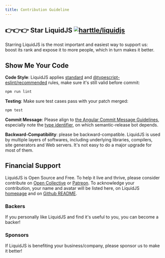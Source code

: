 ```yaml
---
title: Contribution Guideline
---
```


## 👉👉👉 Star LiquidJS  [![harttle/liquidjs](https://img.shields.io/github/stars/harttle/liquidjs?style=flat-square)][liquidjs]

Starring LiquidJS is the most important and easiest way to support us: boost its rank and expose it to more people, which in turn makes it better.

## Show Me Your Code

**Code Style**: LiquidJS applies [standard](https://github.com/standard/eslint-config-standard) and [@typescript-eslint/recommended](https://github.com/typescript-eslint/typescript-eslint/blob/master/packages/eslint-plugin/src/configs/recommended.json) rules, make sure it's still valid before commit:

```bash
npm run lint
```

**Testing**: Make sure test cases pass with your patch merged:

```bash
npm test
```

**Commit Message**: Please align to [the Angular Commit Message Guidelines](https://github.com/angular/angular.js/blob/master/DEVELOPERS.md#commits), especially note the [type identifier](https://github.com/angular/angular.js/blob/master/DEVELOPERS.md#type), on which semantic-release bot depends.

**Backward-Compatibility**: please be backward-compatible. LiquidJS is used by multiple layers of softwares, including underlying libraries, compilers, site generators and Web servers. It's not easy to do a major upgrade for most of them.

## Financial Support

LiquidJS is Open Source and Free. To help it live and thrive, please consider contribute on [Open Collective][oc] or [Patreon][pt]. To acknowledge your contribution, your name and avatar will be listed here, on LiquidJS [homepage](https://liquidjs.com/) and on [Github README][liquidjs].

### Backers
If you personally like LiquidJS and find it's useful to you, you can become a backer!

<object type="image/svg+xml" data="https://opencollective.com/liquidjs/backers.svg?avatarHeight=72"></object>

### Sponsors
If LiquidJS is benefiting your business/company, please sponsor us to make it better!

<object type="image/svg+xml" data="https://opencollective.com/liquidjs/sponsors.svg?avatarHeight=72"></object>

[oc]: https://opencollective.com/liquidjs/contribute/backer-ii-10666/checkout
[pt]: https://www.patreon.com/harttle
[shopify/liquid]: https://shopify.github.io/liquid/
[caniuse-promises]: http://caniuse.com/#feat=promises
[pp]: https://github.com/taylorhakes/promise-polyfill
[tutorial]: https://shopify.github.io/liquid/basics/introduction/
[liquidjs]: https://github.com/harttle/liquidjs
